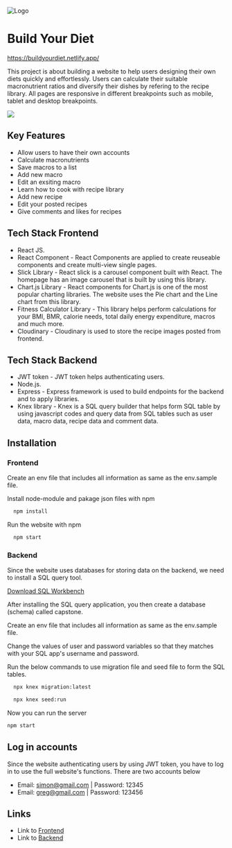 ![Logo](https://res.cloudinary.com/dtdzvyf4s/image/upload/v1671582202/build-your-diets-low-resolution-logo-white-on-black-background_ouha7g.png)

# Build Your Diet

https://buildyourdiet.netlify.app/

This project is about building a website to help users designing their own diets quickly and effortlessly. Users can calculate their suitable macronutrient ratios and diversify their dishes by refering to the recipe library. All pages are responsive in different breakpoints such as mobile, tablet and desktop breakpoints.

![](https://github.com/pingpongdoctor/capstone-frontend/blob/main/demo.gif)

## Key Features

- Allow users to have their own accounts
- Calculate macronutrients
- Save macros to a list
- Add new macro
- Edit an exsiting macro
- Learn how to cook with recipe library
- Add new recipe
- Edit your posted recipes
- Give comments and likes for recipes

## Tech Stack Frontend

- React JS.
- React Component - React Components are applied to create reuseable components and create multi-view single pages.
- Slick Library - React slick is a carousel component built with React. The homepage has an image carousel that is built by using this library.
- Chart.js Library - React components for Chart.js is one of the most popular charting libraries. The website uses the Pie chart and the Line chart from this library.
- Fitness Calculator Library - This library helps perform calculations for your BMI, BMR, calorie needs, total daily energy expenditure, macros and much more.
- Cloudinary - Cloudinary is used to store the recipe images posted from frontend.

## Tech Stack Backend

- JWT token - JWT token helps authenticating users.
- Node.js.
- Express - Express framework is used to build endpoints for the backend and to apply libraries.
- Knex library - Knex is a SQL query builder that helps form SQL table by using javascript codes and query data from SQL tables such as user data, macro data, recipe data and comment data.

## Installation

### Frontend

Create an env file that includes all information as same as the env.sample file.

Install node-module and pakage json files with npm

```bash
  npm install
```

Run the website with npm

```bash
  npm start
```

### Backend

Since the website uses databases for storing data on the backend, we need to install a SQL query tool.

[Download SQL Workbench](https://github.com/hheennrryyb/rhythm-music-server)

After installing the SQL query application, you then create a database (schema) called capstone.

Create an env file that includes all information as same as the env.sample file.

Change the values of user and password variables so that they matches with your SQL app's username and password.

Run the below commands to use migration file and seed file to form the SQL tables.

```bash
  npx knex migration:latest
```

```bash
  npx knex seed:run
```

Now you can run the server

```bash
npm start
```

## Log in accounts

Since the website authenticating users by using JWT token, you have to log in to use the full website's functions. There are two accounts below

- Email: simon@gmail.com | Password: 12345
- Email: greg@gmail.com | Password: 123456

## Links

- Link to [Frontend](https://github.com/pingpongdoctor/capstone-frontend)
- Link to [Backend](https://github.com/pingpongdoctor/capstone-backend)
